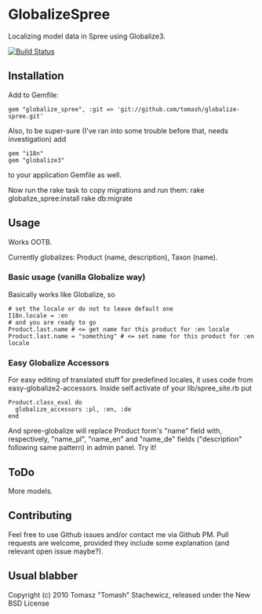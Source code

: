 # GlobalizeSpree

Localizing model data in Spree using Globalize3.

[![Build Status](https://secure.travis-ci.org/tomash/globalize_spree.png)](http://travis-ci.org/tomash/globalize_spree)



## Installation


Add to Gemfile:

    gem "globalize_spree", :git => 'git://github.com/tomash/globalize-spree.git'

Also, to be super-sure (I've ran into some trouble before that, needs investigation) add

    gem "i18n"
    gem "globalize3"

to your application Gemfile as well.

Now run the rake task to copy migrations and run them:
    rake globalize_spree:install
    rake db:migrate


## Usage

Works OOTB.

Currently globalizes: Product (name, description), Taxon (name).

### Basic usage (vanilla Globalize way)

Basically works like Globalize, so
   
    # set the locale or do not to leave default one
    I18n.locale = :en
    # and you are ready to go
    Product.last.name # <= get name for this product for :en locale
    Product.last.name = "something" # <= set name for this product for :en locale

### Easy Globalize Accessors

For easy editing of translated stuff for predefined locales, it uses code from easy-globalize2-accessors. Inside self.activate of your lib/spree_site.rb put

    Product.class_eval do
      globalize_accessors :pl, :en, :de
    end

And spree-globalize will replace Product form's "name" field with, respectively, "name_pl", "name_en" and "name_de" fields ("description" following same pattern) in admin panel. Try it!


## ToDo

More models.


## Contributing

Feel free to use Github issues and/or contact me via Github PM. Pull requests are welcome, provided they include some explanation (and relevant open issue maybe?).


## Usual blabber

Copyright (c) 2010 Tomasz "Tomash" Stachewicz, released under the New BSD License
